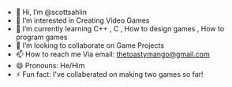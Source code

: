- 👋 Hi, I’m @scottsahlin
- 👀 I’m interested in Creating Video Games
- 🌱 I’m currently learning C++ , C , How to design games , How to program games
- 💞️ I’m looking to collaborate on Game Projects
- 📫 How to reach me Via email: thetoastymango@gmail.com
- 😄 Pronouns: He/Him
- ⚡ Fun fact: I've collaberated on making two games so far!

<!---
scottsahlin/scottsahlin is a ✨ special ✨ repository because its `README.md` (this file) appears on your GitHub profile.
You can click the Preview link to take a look at your changes.
--->
